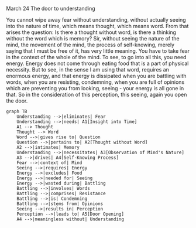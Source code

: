March 24
The door to understanding

You cannot wipe away fear without understanding, without actually seeing into the nature of time, which means thought, which means word. From that arises the question: Is there a thought without word, is there a thinking without the word which is memory? Sir, without seeing the nature of the mind, the movement of the mind, the process of self-knowing, merely saying that I must be free of it, has very little meaning. You have to take fear in the context of the whole of the mind. To see, to go into all this, you need energy. Energy does not come through eating food that is a part of physical necessity. But to see, in the sense I am using that word, requires an enormous energy,  and that energy is dissipated when you are battling with words, when you are resisting, condemning, when you are full of opinions which are preventing you from looking, seeing - your energy is all gone in that. So in the consideration of this perception, this seeing, again you open the door.

```mermaid
graph TB
    Understanding -->|eliminates| Fear
    Understanding -->|needs| A1[Insight into Time]
    A1 --> Thought
    Thought --> Word
    Word -->|gives rise to| Question 
    Question -->|pertains to| A2[Thought without Word]
    A2 -->|intimates| Memory 
    Understanding -->|necessitates| A3[Observation of Mind's Nature]
    A3 -->|drives| A4[Self-Knowing Process]
    Fear -->|context of| Mind
    Seeing -->|requires| Energy 
    Energy -->|excludes| Food 
    Energy -->|needed for| Seeing
    Energy -->|wasted during| Battling
    Battling -->|involves| Words
    Battling -->|comprises| Resistance
    Battling -->|is| Condemning
    Battling -->|stems from| Opinions
    Seeing -->|results in| Perception
    Perception -->|leads to| A5[Door Opening]
    A4 -->|meaningless without| Understanding
```